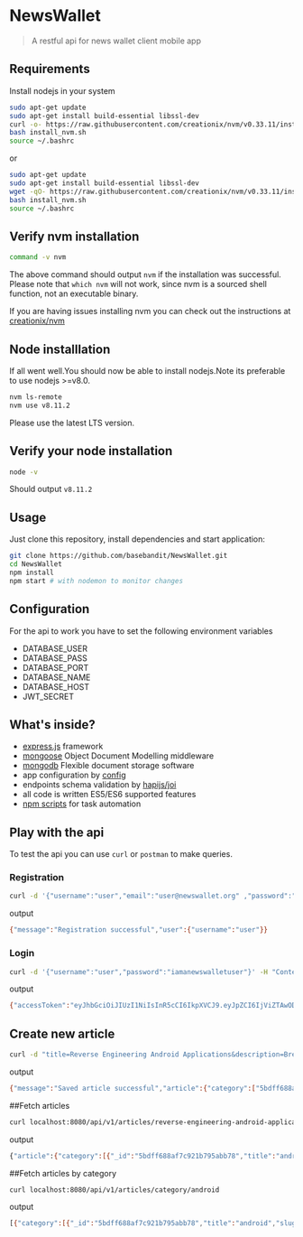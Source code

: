 # NewsWallet

> A restful api for news wallet client mobile app

## Requirements

Install nodejs in your system

```bash
sudo apt-get update
sudo apt-get install build-essential libssl-dev
curl -o- https://raw.githubusercontent.com/creationix/nvm/v0.33.11/install.sh | bash
bash install_nvm.sh
source ~/.bashrc
```

or

```bash
sudo apt-get update
sudo apt-get install build-essential libssl-dev
wget -qO- https://raw.githubusercontent.com/creationix/nvm/v0.33.11/install.sh | bash
bash install_nvm.sh
source ~/.bashrc
```

## Verify nvm installation

```bash
command -v nvm
```

The above command should output `nvm` if the installation was successful. Please note that
`which nvm` will not work, since nvm is a sourced shell function, not an executable binary.

If you are having issues installing nvm you can check out the instructions at [creationix/nvm](https://github.com/creationix/nvm)

## Node installlation

If all went well.You should now be able to install nodejs.Note its preferable to use nodejs >=v8.0.

```bash
nvm ls-remote
nvm use v8.11.2
```

Please use the latest LTS version.

## Verify your node installation

```bash
node -v
```

Should output `v8.11.2`

## Usage

Just clone this repository, install dependencies and start application:

```bash
git clone https://github.com/basebandit/NewsWallet.git
cd NewsWallet
npm install
npm start # with nodemon to monitor changes
```

## Configuration

For the api to work you have to set the following environment variables

- DATABASE_USER
- DATABASE_PASS
- DATABASE_PORT
- DATABASE_NAME
- DATABASE_HOST
- JWT_SECRET

## What's inside?

- [express.js](http://expressjs.com) framework
- [mongoose](https://github.com/Automattic/mongoose) Object Document Modelling middleware
- [mongodb](https://www.mongodb.com/) Flexible document storage software
- app configuration by [config](https://github.com/basebandit/NewsWallet/tree/staging/config)
- endpoints schema validation by [hapijs/joi](https://github.com/hapijs/joi)
- all code is written ES5/ES6 supported features
- [npm scripts](https://github.com/basebandit/NewsWallet/blob/staging/package.json#L9) for task automation

## Play with the api

To test the api you can use `curl` or `postman` to make queries.

### Registration

```bash
curl -d '{"username":"user","email":"user@newswallet.org" ,"password":"iamanewswalletuser"}' -H "Content-Type: application/json" -X POST http://localhost:8080/api/v1/auth/register
```

output

```bash
{"message":"Registration successful","user":{"username":"user"}}
```

### Login

```bash
curl -d '{"username":"user","password":"iamanewswalletuser"}' -H "Content-Type: application/json" -X POST http://localhost:8080/api/v1/auth/login
```

output

```bash
{"accessToken":"eyJhbGciOiJIUzI1NiIsInR5cCI6IkpXVCJ9.eyJpZCI6IjViZTAwODk0N2YzZTNjMjZlYTI3Mjc3YiIsInVzZXJuYW1lIjoidXNlciIsImlhdCI6MTU0MTQwOTAyNywiZXhwIjoxNTQxNDA5Mzg3fQ.ZxQoCiWu208T9uhJf3i7nL_HEzmn-YypvywDEcgq3kE","expiresIn":360}
```

## Create new article

```bash
curl -d "title=Reverse Engineering Android Applications&description=Breaking The Complexity Beyond The Compilerauthor=Basebandit&origin=NsyncLabs&originUrl=https://nsynclabs.org/security/mobile/reversing-android-applications&category=Android" -H "Authorization: Bearer eyJhbGciOiJIUzI1NiIsInR5cCI6IkpXVCJ9.eyJpZCI6IjViZDM4NmIyNjZkYzZkMjcyYTZkNDBmNSIsInVzZXJuYW1lIjoicGFwYSIsImlhdCI6MTU0MTQwOTU4NiwiZXhwIjoxNTQxNDA5OTQ2fQ.Ep5F4cqc8WFj6wgcuyfaYn36DCD8emTIrseqK7_6SOY -H Content-Type: application/x-www-form-urlencoded" -X POST http://localhost:8080/api/v1/articles/
```

output

```bash
{"message":"Saved article successful","article":{"category":["5bdff688af7c921b795abb78"],"views":0,"favoritesCount":0,"_id":"5be00b867f3e3c26ea27277d","title":"Reverse Engineering Android Applications","description":"Breaking The Complexity Beyond The Compilerauthor=Basebandit","author":"","articleImage":"","origin":"NsyncLabs","originUrl":"https://nsynclabs.org/security/mobile/reversing-android-applications","slug":"reverse-engineering-android-applications","createdAt":"2018-11-05T09:21:10.993Z","updatedAt":"2018-11-05T09:21:10.993Z","__v":0}}
```

##Fetch articles

```bash
curl localhost:8080/api/v1/articles/reverse-engineering-android-applications
```

output

```bash
{"article":{"category":[{"_id":"5bdff688af7c921b795abb78","title":"android","slug":"android","__v":0}],"views":0,"favoritesCount":0,"_id":"5be00b867f3e3c26ea27277d","title":"Reverse Engineering Android Applications","description":"Breaking The Complexity Beyond The Compilerauthor=Basebandit","author":"","articleImage":"","origin":"NsyncLabs","originUrl":"https://nsynclabs.org/security/mobile/reversing-android-applications","slug":"reverse-engineering-android-applications","createdAt":"2018-11-05T09:21:10.993Z","updatedAt":"2018-11-05T09:21:10.993Z","__v":0}}
```

##Fetch articles by category

```bash
curl localhost:8080/api/v1/articles/category/android
```

output

```bash
[{"category":[{"_id":"5bdff688af7c921b795abb78","title":"android","slug":"android","__v":0}],"views":0,"favoritesCount":0,"_id":"5bdff688af7c921b795abb79","title":"Reverse Engineering Baseband","description":"Exploiting Android's Baseband Processor With RCE","author":"Basebandit","articleImage":"","origin":"NsyncLab","originUrl":"https://nsynclabs.org/security/web/breaking-the-baseband","slug":"reverse-engineering-baseband","createdAt":"2018-11-05T07:51:36.985Z","updatedAt":"2018-11-05T07:51:36.985Z","__v":0},{"category":[{"_id":"5bdff688af7c921b795abb78","title":"android","slug":"android","__v":0}],"views":0,"favoritesCount":0,"_id":"5bdffae937631f1d70d6ff4a","title":"Reverse Engineering Android Trojan","description":"Banking Trojan The Evil Within","author":"Basebandit","articleImage":"","origin":"NsyncLab","originUrl":"https://nsynclabs.org/security/web/reversing-android-trojans","slug":"reverse-engineering-android-trojan","createdAt":"2018-11-05T08:10:17.866Z","updatedAt":"2018-11-05T08:10:17.866Z","__v":0},{"category":[{"_id":"5bdff688af7c921b795abb78","title":"android","slug":"android","__v":0}],"views":0,"favoritesCount":0,"_id":"5bdffb4d37631f1d70d6ff4b","title":"Reverse Engineering Kotlin Applications","description":"Breaking The Complexity Beyond The Object","author":"Basebandit","articleImage":"","origin":"NsyncLab","originUrl":"https://nsynclabs.org/security/web/reversing-kotlin-applications","slug":"reverse-engineering-kotlin-applications","createdAt":"2018-11-05T08:11:57.524Z","updatedAt":"2018-11-05T08:11:57.524Z","__v":0},{"category":[{"_id":"5bdff688af7c921b795abb78","title":"android","slug":"android","__v":0}],"views":0,"favoritesCount":0,"_id":"5be00b867f3e3c26ea27277d","title":"Reverse Engineering Android Applications","description":"Breaking The Complexity Beyond The Compilerauthor=Basebandit","author":"","articleImage":"","origin":"NsyncLabs","originUrl":"https://nsynclabs.org/security/mobile/reversing-android-applications","slug":"reverse-engineering-android-applications","createdAt":"2018-11-05T09:21:10.993Z","updatedAt":"2018-11-05T09:21:10.993Z","__v":0}]
```
